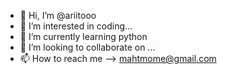 - 👋 Hi, I’m @ariitooo
- 👀 I’m interested in coding...
- 🌱 I’m currently learning python
- 💞️ I’m looking to collaborate on ...
- 📫 How to reach me --> mahtmome@gmail.com

<!---
ariitooo/ariitooo is a ✨ special ✨ repository because its `README.md` (this file) appears on your GitHub profile.
You can click the Preview link to take a look at your changes.
--->
